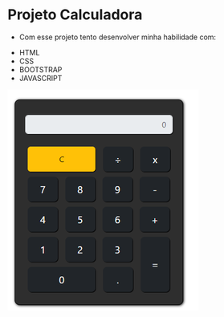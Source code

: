 # Projeto Calculadora

* Com esse projeto tento desenvolver minha habilidade com:
- HTML
- CSS
- BOOTSTRAP
- JAVASCRIPT

![Alt text](calculadora.png)